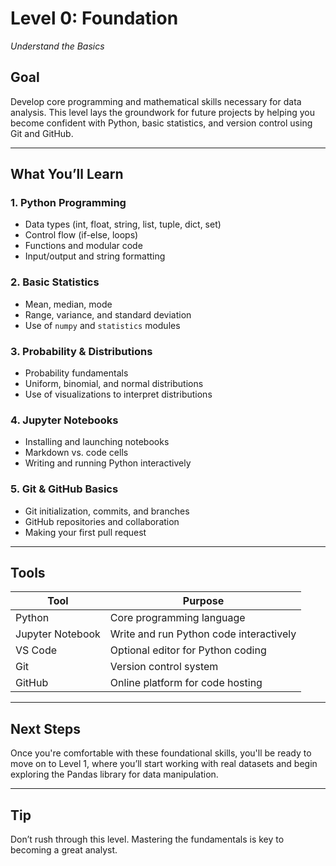 # Level 0: Foundation

_Understand the Basics_

## Goal
Develop core programming and mathematical skills necessary for data analysis. This level lays the groundwork for future projects by helping you become confident with Python, basic statistics, and version control using Git and GitHub.

---

## What You’ll Learn

### 1. Python Programming
- Data types (int, float, string, list, tuple, dict, set)
- Control flow (if-else, loops)
- Functions and modular code
- Input/output and string formatting

### 2. Basic Statistics
- Mean, median, mode
- Range, variance, and standard deviation
- Use of `numpy` and `statistics` modules

### 3. Probability & Distributions
- Probability fundamentals
- Uniform, binomial, and normal distributions
- Use of visualizations to interpret distributions

### 4. Jupyter Notebooks
- Installing and launching notebooks
- Markdown vs. code cells
- Writing and running Python interactively

### 5. Git & GitHub Basics
- Git initialization, commits, and branches
- GitHub repositories and collaboration
- Making your first pull request

---

## Tools

| Tool            | Purpose                             |
|-----------------|-------------------------------------|
| Python          | Core programming language           |
| Jupyter Notebook| Write and run Python code interactively |
| VS Code         | Optional editor for Python coding   |
| Git             | Version control system              |
| GitHub          | Online platform for code hosting    |

---

## Next Steps

Once you're comfortable with these foundational skills, you'll be ready to move on to Level 1, where you’ll start working with real datasets and begin exploring the Pandas library for data manipulation.

---

## Tip

Don’t rush through this level. Mastering the fundamentals is key to becoming a great analyst.
